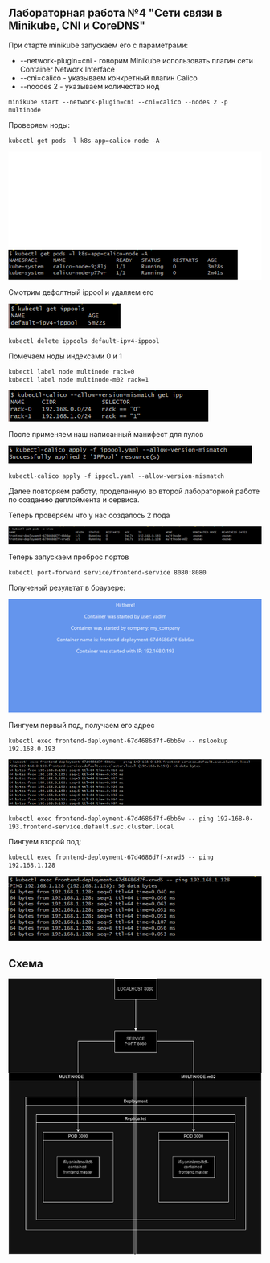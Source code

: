 ## Лабораторная работа №4 "Сети связи в Minikube, CNI и CoreDNS"

При старте minikube запускаем его с параметрами:
 - --network-plugin=cni - говорим Minikube использовать плагин сети Container Network Interface
 - --cni=calico - указываем конкретный плагин Calico
 - --noodes 2 - указываем количество нод
```
minikube start --network-plugin=cni --cni=calico --nodes 2 -p multinode
```

Проверяем ноды:
```
kubectl get pods -l k8s-app=calico-node -A
```
![](pics/1.png)

Смотрим дефолтный ippool и удаляем его

![](pics/pic2.png)
```
kubectl delete ippools default-ipv4-ippool
```

Помечаем ноды индексами 0 и 1
```
kubectl label node multinode rack=0
kubectl label node multinode-m02 rack=1
```
![](pics/pic4.png)

После применяем наш написанный манифест для пулов

![](pics/pic3.png)
```
kubectl-calico apply -f ippool.yaml --allow-version-mismatch
```


Далее повторяем работу, проделанную во второй лабораторной работе по созданию деплоймента и сервиса.

Теперь проверяем что у нас создалось 2 пода

![](pics/pic5.png)

Теперь запускаем проброс портов
```
kubectl port-forward service/frontend-service 8080:8080
```

Полученый результат в браузере:

![](pics/pic6.png)

Пингуем первый под, получаем его адрес
```
kubectl exec frontend-deployment-67d4686d7f-6bb6w -- nslookup 192.168.0.193
```

![](pics/pic7.png)

```
kubectl exec frontend-deployment-67d4686d7f-6bb6w -- ping 192-168-0-193.frontend-service.default.svc.cluster.local
```

Пингуем второй под:
```
kubectl exec frontend-deployment-67d4686d7f-xrwd5 -- ping 192.168.1.128
```
![](pics/pic8.png)

## Схема

![](pics/lab4.drawio.png)